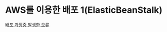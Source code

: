 # AWS를 이용한 배포 1(ElasticBeanStalk)

[배포 과정중 발생한 오류](AWS%E1%84%85%E1%85%B3%E1%86%AF%20%E1%84%8B%E1%85%B5%E1%84%8B%E1%85%AD%E1%86%BC%E1%84%92%E1%85%A1%E1%86%AB%20%E1%84%87%E1%85%A2%E1%84%91%E1%85%A9%201(ElasticBeanStalk)%201eaa648f43294ccdbd75fa75524813a1/%E1%84%87%E1%85%A2%E1%84%91%E1%85%A9%20%E1%84%80%E1%85%AA%E1%84%8C%E1%85%A5%E1%86%BC%E1%84%8C%E1%85%AE%E1%86%BC%20%E1%84%87%E1%85%A1%E1%86%AF%E1%84%89%E1%85%A2%E1%86%BC%E1%84%92%E1%85%A1%E1%86%AB%20%E1%84%8B%E1%85%A9%E1%84%85%E1%85%B2%20284338a3c84a42b1bb09877292bd75fc.md)